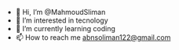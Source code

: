 - 👋 Hi, I’m @MahmoudSliman
- 👀 I’m interested in tecnology
- 🌱 I’m currently learning coding
- 📫 How to reach me abnsoliman122@gmail.com
  

<!---
MahmoudSliman/MahmoudSliman is a ✨ special ✨ repository because its `README.md` (this file) appears on your GitHub profile.
You can click the Preview link to take a look at your changes.
--->
